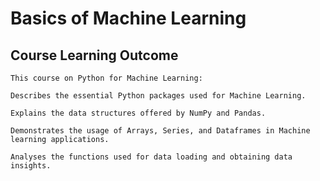 # Basics of Machine Learning

## Course Learning Outcome
    This course on Python for Machine Learning:

    Describes the essential Python packages used for Machine Learning.

    Explains the data structures offered by NumPy and Pandas.

    Demonstrates the usage of Arrays, Series, and Dataframes in Machine learning applications.

    Analyses the functions used for data loading and obtaining data insights.